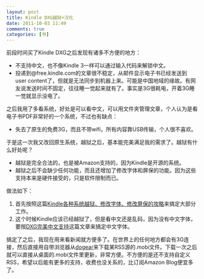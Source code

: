 ```yaml
---
layout: post
title: Kindle DXG越狱+汉化
date: 2011-10-03 11:49
comments: true
categories: [书]
---
```

前段时间买了Kindle DXG之后发现有诸多不方便的地方：
<ul>
	<li>不支持中文，也不像Kindle 3一样可以通过输入代码来解锁中文。</li>
	<li>投递到@free.kindle.com的文章很不稳定，从邮件显示电子书已经发送到user content了，但就是无法同步到机器上来。可能是中国地域的缘故。有网友说发送时间不固定，往往睡一觉起来就有了。事实是3G很耗电，开着3G睡一觉就显示没电了。</li>
</ul>
之后我用了多看系统，好处是可以看中文，可以用文件夹管理文章，个人认为是看电子书PDF非常好的一个系统，不过也有缺点：
<ul>
	<li>失去了原生的免费3G，而且不带wifi，所有内容靠USB传输，个人很不喜欢。</li>
</ul>
于是这一次我又改回原生系统，越狱之后，基本能完美满足我的需求了。越狱有什么好处呢？
<ul>
	<li>越狱是完全合法的，也是被Amazon支持的，因为Kindle是开源的系统。</li>
	<li>越狱之后不会缺少任何功能，而且还增加了修改字体和屏保的功能。因为这些支持本来是硬件接受的，只是软件限制而已。</li>
</ul>
做法如下：
<ol>
	<li>首先按照这篇<a href="http://www.mobileread.com/forums/showthread.php?t=88004">Kindle各种系统越狱、修改字体、修改屏保的攻略</a>来搞定大部分工作。</li>
	<li>这个时候Kindle应该已经越狱了，但是看中文还是乱码，因为没有中文字体，要按<a href="http://www.conanblog.me/it/kindle-dxg-perfect-font-hack/">DXG完美中文支持</a>这篇文章来搞定中文字体。</li>
</ol>
搞定了之后，我现在用来看新闻就方便多了。在世界上的任何地方都会有3G连接，然后直接用自带浏览器从<a href="http://dogear.mobi">dogear</a>来下载某RSS源的.mobi文件。下载一次之后就可以直接从桌面的.mobi文件里更新，非常方便。不方便的是还不支持自定义RSS，希望以后能有更多的支持，收费也没关系的，比订阅Amazon Blog便宜多了。
